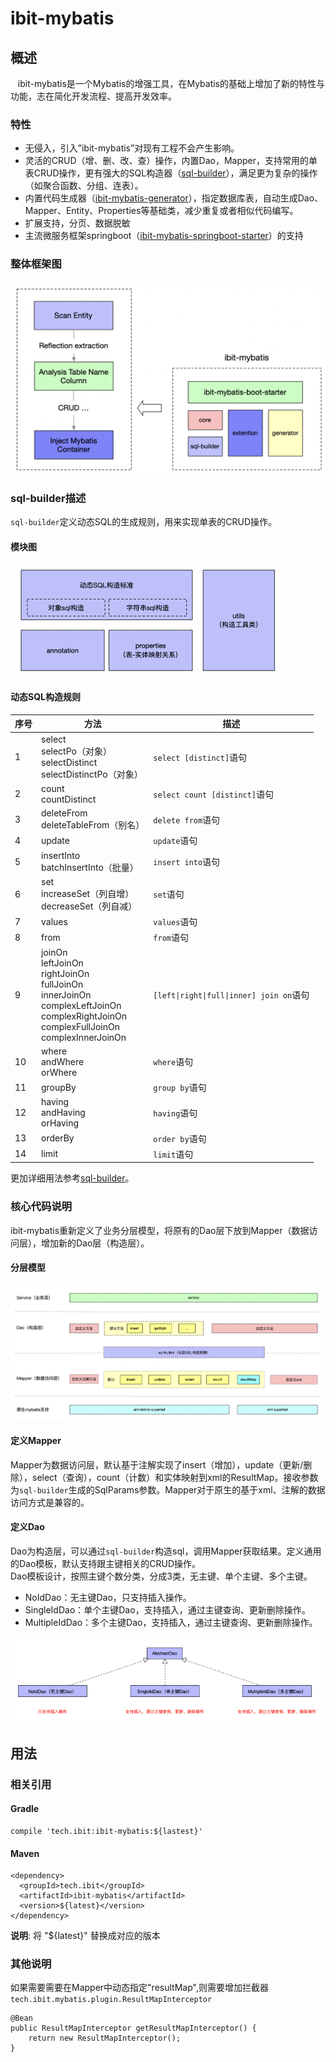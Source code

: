 # ibit-mybatis

## 概述

&nbsp;&nbsp; ibit-mybatis是一个Mybatis的增强工具，在Mybatis的基础上增加了新的特性与功能，志在简化开发流程、提高开发效率。</br>

### 特性

* 无侵入，引入”ibit-mybatis”对现有工程不会产生影响。
* 灵活的CRUD（增、删、改、查）操作，内置Dao，Mapper，支持常用的单表CRUD操作，更有强大的SQL构造器（[sql-builder](https://github.com/ibit-tech/sql-builder)），满足更为复杂的操作（如聚合函数、分组、连表）。
* 内置代码生成器（[ibit-mybatis-generator](https://github.com/ibit-tech/ibit-mybatis-generator)），指定数据库表，自动生成Dao、Mapper、Entity、Properties等基础类，减少重复或者相似代码编写。
* 扩展支持，分页、数据脱敏
* 主流微服务框架springboot（[ibit-mybatis-springboot-starter](https://github.com/ibit-tech/ibit-mybatis-springboot-starter)）的支持

### 整体框架图

![](framework.png)

### sql-builder描述

`sql-builder`定义动态SQL的生成规则，用来实现单表的CRUD操作。

#### 模块图

![](sql-builder.png)


#### 动态SQL构造规则

| 序号 | 方法 | 描述 |
| -- | -- | -- |
| 1 | select </br> selectPo（对象）</br> selectDistinct </br> selectDistinctPo（对象）| `select [distinct]`语句 |
| 2	 | count </br> countDistinct | `select count [distinct]`语句 |
| 3 | deleteFrom </br> deleteTableFrom（别名）| `delete from`语句 |
| 4	 | update | `update`语句 |
| 5 | insertInto </br> batchInsertInto（批量）| `insert into`语句 |
| 6 | set </br> increaseSet（列自增）</br> decreaseSet（列自减）</br> |`set`语句 |
| 7 | values | `values`语句 |
| 8 | from | `from`语句 |
| 9 | joinOn </br> leftJoinOn </br> rightJoinOn </br> fullJoinOn </br> innerJoinOn </br>complexLeftJoinOn </br> complexRightJoinOn </br> complexFullJoinOn </br> complexInnerJoinOn | `[left\|right\|full\|inner] join on`语句 |
| 10 | where </br> andWhere </br> orWhere | `where`语句 |
| 11 | groupBy | `group by`语句 |
| 12 | having </br> andHaving </br> orHaving | `having`语句 |
| 13 | orderBy | `order by`语句 |
| 14 | limit | `limit`语句 |

更加详细用法参考[sql-builder](https://github.com/ibit-tech/sql-builder)。

### 核心代码说明

  ibit-mybatis重新定义了业务分层模型，将原有的Dao层下放到Mapper（数据访问层），增加新的Dao层（构造层）。
  
#### 分层模型

 ![](level.png)  
 
#### 定义Mapper

Mapper为数据访问层，默认基于注解实现了insert（增加），update（更新/删除），select（查询），count（计数）和实体映射到xml的ResultMap。接收参数为`sql-builder`生成的SqlParams参数。Mapper对于原生的基于xml、注解的数据访问方式是兼容的。 

#### 定义Dao

Dao为构造层，可以通过`sql-builder`构造sql，调用Mapper获取结果。定义通用的Dao模板，默认支持跟主键相关的CRUD操作。</br>
Dao模板设计，按照主键个数分类，分成3类，无主键、单个主键、多个主键。

* NoIdDao：无主键Dao，只支持插入操作。
* SingleIdDao：单个主键Dao，支持插入，通过主键查询、更新删除操作。
* MultipleIdDao：多个主键Dao，支持插入，通过主键查询、更新删除操作。

![](dao.png)

## 用法

### 相关引用

#### Gradle

```
compile 'tech.ibit:ibit-mybatis:${lastest}'
```

#### Maven

```
<dependency>
  <groupId>tech.ibit</groupId>
  <artifactId>ibit-mybatis</artifactId>
  <version>${latest}</version>
</dependency>
```

**说明**: 将 "${latest}" 替换成对应的版本

### 其他说明

如果需要需要在Mapper中动态指定"resultMap",则需要增加拦截器`tech.ibit.mybatis.plugin.ResultMapInterceptor`

```
@Bean
public ResultMapInterceptor getResultMapInterceptor() {
    return new ResultMapInterceptor();
}
```

